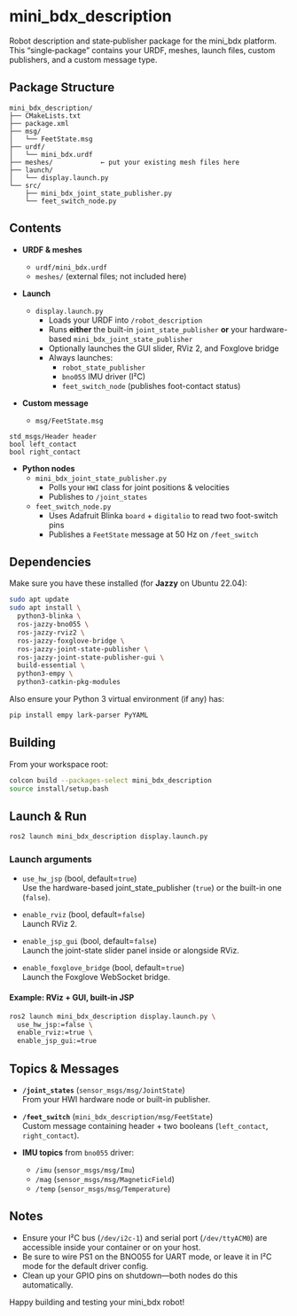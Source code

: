 # mini_bdx_description

Robot description and state‐publisher package for the mini_bdx platform.  
This “single‐package” contains your URDF, meshes, launch files, custom publishers, and a custom message type.

## Package Structure

```text
mini_bdx_description/
├── CMakeLists.txt
├── package.xml
├── msg/
│   └── FeetState.msg
├── urdf/
│   └── mini_bdx.urdf
├── meshes/            ← put your existing mesh files here
├── launch/
│   └── display.launch.py
└── src/
    ├── mini_bdx_joint_state_publisher.py
    └── feet_switch_node.py
```

## Contents

- **URDF & meshes**
  - `urdf/mini_bdx.urdf`  
  - `meshes/` (external files; not included here)

- **Launch**
  - `display.launch.py`
    - Loads your URDF into `/robot_description`
    - Runs **either** the built-in `joint_state_publisher` **or** your hardware-based `mini_bdx_joint_state_publisher`
    - Optionally launches the GUI slider, RViz 2, and Foxglove bridge
    - Always launches:
      - `robot_state_publisher`
      - `bno055` IMU driver (I²C)
      - `feet_switch_node` (publishes foot-contact status)

- **Custom message**
  - `msg/FeetState.msg`
  
```plain
std_msgs/Header header
bool left_contact
bool right_contact
```

- **Python nodes**
  - `mini_bdx_joint_state_publisher.py`
    - Polls your `HWI` class for joint positions & velocities
    - Publishes to `/joint_states`
  - `feet_switch_node.py`
    - Uses Adafruit Blinka `board` + `digitalio` to read two foot-switch pins
    - Publishes a `FeetState` message at 50 Hz on `/feet_switch`

## Dependencies

Make sure you have these installed (for **Jazzy** on Ubuntu 22.04):

```bash
sudo apt update
sudo apt install \
  python3-blinka \
  ros-jazzy-bno055 \
  ros-jazzy-rviz2 \
  ros-jazzy-foxglove-bridge \
  ros-jazzy-joint-state-publisher \
  ros-jazzy-joint-state-publisher-gui \
  build-essential \
  python3-empy \
  python3-catkin-pkg-modules
```

Also ensure your Python 3 virtual environment (if any) has:

```bash
pip install empy lark-parser PyYAML
```

## Building

From your workspace root:

```bash
colcon build --packages-select mini_bdx_description
source install/setup.bash
```

## Launch & Run

```bash
ros2 launch mini_bdx_description display.launch.py
```

### Launch arguments

- `use_hw_jsp` (bool, default=`true`)  
  Use the hardware-based joint_state_publisher (`true`) or the built-in one (`false`).

- `enable_rviz` (bool, default=`false`)  
  Launch RViz 2.

- `enable_jsp_gui` (bool, default=`false`)  
  Launch the joint-state slider panel inside or alongside RViz.

- `enable_foxglove_bridge` (bool, default=`true`)  
  Launch the Foxglove WebSocket bridge.

#### Example: RViz + GUI, built-in JSP

```bash
ros2 launch mini_bdx_description display.launch.py \
  use_hw_jsp:=false \
  enable_rviz:=true \
  enable_jsp_gui:=true
```

## Topics & Messages

- **`/joint_states`** (`sensor_msgs/msg/JointState`)  
  From your HWI hardware node or built-in publisher.

- **`/feet_switch`** (`mini_bdx_description/msg/FeetState`)  
  Custom message containing header + two booleans (`left_contact`, `right_contact`).

- **IMU topics** from `bno055` driver:
  - `/imu` (`sensor_msgs/msg/Imu`)
  - `/mag` (`sensor_msgs/msg/MagneticField`)
  - `/temp` (`sensor_msgs/msg/Temperature`)

## Notes

- Ensure your I²C bus (`/dev/i2c-1`) and serial port (`/dev/ttyACM0`) are accessible inside your container or on your host.  
- Be sure to wire PS1 on the BNO055 for UART mode, or leave it in I²C mode for the default driver config.  
- Clean up your GPIO pins on shutdown—both nodes do this automatically.

Happy building and testing your mini_bdx robot!
